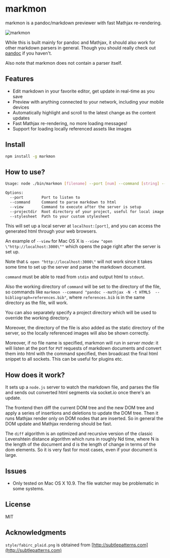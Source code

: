 # markmon

markmon is a pandoc/markdown previewer with fast Mathjax re-rendering.

![markmon](http://yjyao.com/images/markmon.png)

While this is built mainly for pandoc and Mathjax, it should also work for
other markdown parsers in general. Though you should really check out
[pandoc](http://johnmacfarlane.net/pandoc/) if you haven't.

Also note that markmon does not contain a parser itself.

## Features

* Edit markdown in your favorite editor, get update in real-time as you save
* Preview with anything connected to your network, including your mobile devices
* Automatically highlight and scroll to the latest change as the content updates
* Fast Mathjax re-rendering, no more loading messages!
* Support for loading locally referenced assets like images

## Install

```bash
npm install -g markmon
```

## How to use?

```bash
Usage: node ./bin/markmon [filename] --port [num] --command [string] --view [string] --projectdir [path] --stylesheet [path]

Options:
  --port        Port to listen to                                                 [default: 3000]
  --command     Command to parse markdown to html                                 [default: "pandoc --mathjax -N -t HTML5"]
  --view        Command to execute after the server is setup                    
  --projectdir  Root directory of your project, useful for local image resources
  --stylesheet  Path to your custom stylesheet                 

```

This will set up a local server at `localhost:[port]`, and you can access the
generated html through your web browsers.

An example of `--view` for Mac OS X is `--view "open
\"http://localhost:3000\""` which opens the page right after the server is set
up.

Note that `& open "http://localhost:3000\"` will not work since it takes some
time to set up the server and parse the markdown document.

`command` must be able to read from `stdin` and output html to `stdout`.

Also the working directory of `command` will be set to the directory of the file,
so commands like `markmon --command "pandoc --mathjax -N -t HTML5  --bibliograph=references.bib"`, where `references.bib` is in the same directory as the file, will work.

You can also separately specify a project directory which will be used to override the working directory.

Moreover, the directory of the file is also added as the static directory
of the server, so the locally referenced images will also be shown correctly.

Moreover, if no file name is specified, markmon will run in _server mode_: it will listen at the port for `PUT` requests of markdown documents and convert them into html  with the command specified, then broadcast the final html snippet  to all sockets. This can be useful for plugins etc.

## How does it work?

It sets up a `node.js` server to watch the markdown file, and parses the file
and sends out converted html segments via socket.io once there's an update.

The frontend then diff the current DOM tree and the new DOM tree and apply a
series of insertions and deletions to update the DOM tree. Then it runs
Mathjax render only on DOM nodes that are inserted. So in general the DOM
update and Mathjax rendering should be fast.

The `diff` algorithm is an optimized and recursive version of the classic
Levenshtein distance algorithm which runs in roughly Nd time, where N is the
length of the document and d is the length of change in terms of the dom
elements. So it is very fast for most cases, even if your document is large.

## Issues

* Only tested on Mac OS X 10.9. The file watcher may be problematic in some systems.

## License

MIT

## Acknowledgments

`style/fabirc_plaid.png` is obtained from [http://subtlepatterns.com](http://subtlepatterns.com)

